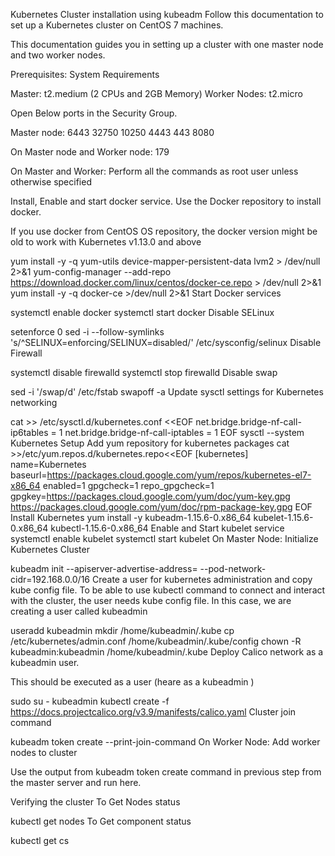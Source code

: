 Kubernetes Cluster installation using kubeadm
Follow this documentation to set up a Kubernetes cluster on CentOS 7 machines.

This documentation guides you in setting up a cluster with one master node and two worker nodes.

Prerequisites:
System Requirements

Master: t2.medium (2 CPUs and 2GB Memory)
Worker Nodes: t2.micro

Open Below ports in the Security Group.

Master node:
6443 32750 10250 4443 443 8080

On Master node and Worker node:
179

On Master and Worker:
Perform all the commands as root user unless otherwise specified

Install, Enable and start docker service. Use the Docker repository to install docker.

If you use docker from CentOS OS repository, the docker version might be old to work with Kubernetes v1.13.0 and above

yum install -y -q yum-utils device-mapper-persistent-data lvm2 > /dev/null 2>&1
yum-config-manager --add-repo https://download.docker.com/linux/centos/docker-ce.repo > /dev/null 2>&1
yum install -y -q docker-ce >/dev/null 2>&1
Start Docker services

systemctl enable docker
systemctl start docker
Disable SELinux

setenforce 0
sed -i --follow-symlinks 's/^SELINUX=enforcing/SELINUX=disabled/' /etc/sysconfig/selinux
Disable Firewall

systemctl disable firewalld
systemctl stop firewalld
Disable swap

sed -i '/swap/d' /etc/fstab
swapoff -a
Update sysctl settings for Kubernetes networking

cat >> /etc/sysctl.d/kubernetes.conf <<EOF
net.bridge.bridge-nf-call-ip6tables = 1
net.bridge.bridge-nf-call-iptables = 1
EOF
sysctl --system
Kubernetes Setup
Add yum repository for kubernetes packages
cat >>/etc/yum.repos.d/kubernetes.repo<<EOF
[kubernetes]
name=Kubernetes
baseurl=https://packages.cloud.google.com/yum/repos/kubernetes-el7-x86_64
enabled=1
gpgcheck=1
repo_gpgcheck=1
gpgkey=https://packages.cloud.google.com/yum/doc/yum-key.gpg
        https://packages.cloud.google.com/yum/doc/rpm-package-key.gpg
EOF
Install Kubernetes
yum install -y kubeadm-1.15.6-0.x86_64 kubelet-1.15.6-0.x86_64 kubectl-1.15.6-0.x86_64
Enable and Start kubelet service
systemctl enable kubelet
systemctl start kubelet
On Master Node:
Initialize Kubernetes Cluster

kubeadm init --apiserver-advertise-address=<MasterServerIP> --pod-network-cidr=192.168.0.0/16
Create a user for kubernetes administration and copy kube config file.
To be able to use kubectl command to connect and interact with the cluster, the user needs kube config file.
In this case, we are creating a user called kubeadmin

useradd kubeadmin 
mkdir /home/kubeadmin/.kube
cp /etc/kubernetes/admin.conf /home/kubeadmin/.kube/config
chown -R kubeadmin:kubeadmin /home/kubeadmin/.kube
Deploy Calico network as a kubeadmin user.

This should be executed as a user (heare as a kubeadmin )

sudo su - kubeadmin 
kubectl create -f https://docs.projectcalico.org/v3.9/manifests/calico.yaml
Cluster join command

kubeadm token create --print-join-command
On Worker Node:
Add worker nodes to cluster

Use the output from kubeadm token create command in previous step from the master server and run here.

Verifying the cluster To Get Nodes status

kubectl get nodes
To Get component status

kubectl get cs

